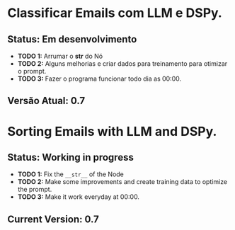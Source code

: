 # Classificar Emails com LLM e DSPy.

## Status: Em desenvolvimento
- **TODO 1:** Arrumar o __str__ do Nó
- **TODO 2:** Alguns melhorias e criar dados para treinamento para otimizar o prompt.
- **TODO 3:** Fazer o programa funcionar todo dia as 00:00.
## Versão Atual: 0.7


# Sorting Emails with LLM and DSPy.

## Status: Working in progress
- **TODO 1:** Fix the `__str__` of the Node
- **TODO 2:** Make some improvements and create training data to optimize the prompt.
- **TODO 3:** Make it work everyday at 00:00.

## Current Version: 0.7